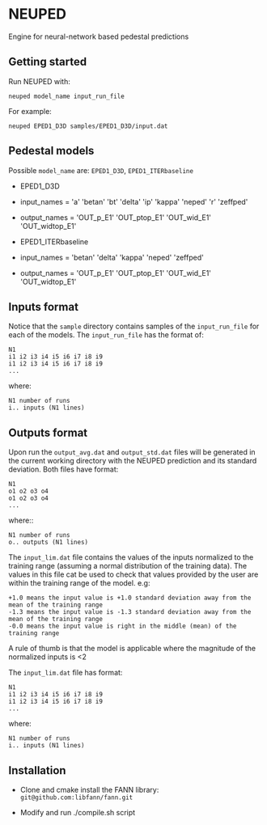 NEUPED
======

Engine for neural-network based pedestal predictions

Getting started
---------------
Run NEUPED with:
    
    neuped model_name input_run_file

For example:

    neuped EPED1_D3D samples/EPED1_D3D/input.dat

Pedestal models
---------------
Possible `model_name` are: `EPED1_D3D`, `EPED1_ITERbaseline`

* EPED1_D3D
 * input_names = 'a' 'betan' 'bt' 'delta' 'ip' 'kappa' 'neped' 'r' 'zeffped'
 * output_names = 'OUT_p_E1' 'OUT_ptop_E1' 'OUT_wid_E1' 'OUT_widtop_E1'

* EPED1_ITERbaseline
 * input_names = 'betan' 'delta' 'kappa' 'neped' 'zeffped'
 * output_names = 'OUT_p_E1' 'OUT_ptop_E1' 'OUT_wid_E1' 'OUT_widtop_E1'

Inputs format
-------------
Notice that the `sample` directory contains samples of the `input_run_file` for each of the models.
The `input_run_file` has the format of:

    N1
    i1 i2 i3 i4 i5 i6 i7 i8 i9
    i1 i2 i3 i4 i5 i6 i7 i8 i9
    ...

where:

    N1 number of runs
    i.. inputs (N1 lines)

Outputs format
--------------
Upon run the `output_avg.dat` and `output_std.dat` files will be generated in the
current working directory with the NEUPED prediction and its standard deviation.
Both files have format:

    N1
    o1 o2 o3 o4
    o1 o2 o3 o4
    ...

where::

    N1 number of runs
    o.. outputs (N1 lines)

The `input_lim.dat` file contains the values of the inputs normalized to the training range
(assuming a normal distribution of the training data). The values in this file cat be used
to check that values provided by the user are within the training range of the model. e.g:

    +1.0 means the input value is +1.0 standard deviation away from the mean of the training range
    -1.3 means the input value is -1.3 standard deviation away from the mean of the training range
    -0.0 means the input value is right in the middle (mean) of the training range

A rule of thumb is that the model is applicable where the magnitude of the normalized inputs is <2

The `input_lim.dat` file has format:

    N1
    i1 i2 i3 i4 i5 i6 i7 i8 i9
    i1 i2 i3 i4 i5 i6 i7 i8 i9
    ...

where:

    N1 number of runs
    i.. inputs (N1 lines)

Installation
------------
* Clone and cmake install the FANN library: `git@github.com:libfann/fann.git`

* Modify and run ./compile.sh script
